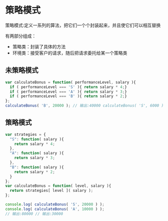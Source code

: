 # 策略模式
策略模式:定义一系列的算法，把它们一个个封装起来，并且使它们可以相互替换

有两部分组成：
- 策略类：封装了具体的方法
- 环境类：接受客户的请求，随后把请求委托给某一个策略类

## 未策略模式
```javascript
var calculateBonus = function( performanceLevel, salary ){
  if ( performanceLevel === 'S' ){ return salary * 4;}
  if ( performanceLevel === 'A' ){ return salary * 3;}
  if ( performanceLevel === 'B' ){ return salary * 2;} 
};
calculateBonus( 'B', 20000 ); // 输出:40000 calculateBonus( 'S', 6000 ); // 输出:24000
```

## 策略模式
```javascript
var strategies = {
  "S": function( salary ){
    return salary * 4; 
  },
  "A": function( salary ){ 
    return salary * 3;
  },
  "B": function( salary ){
    return salary * 2; 
  }
};
var calculateBonus = function( level, salary ){ 
  return strategies[ level ]( salary );
};

console.log( calculateBonus( 'S', 20000 ) ); 
console.log( calculateBonus( 'A', 10000 ) );
// 输出:80000 // 输出:30000
```
